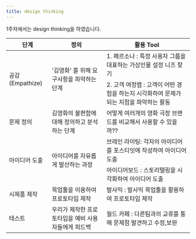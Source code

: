 ```yaml
---
title: design thinking
---
```

<p>
1주차에서는 design thinking을 하였습니다.
</p>

<table>
  <thead>
    <tr>
      <th>단계</th>
      <th>  정의  </th>
      <th>활용 Tool</th>
    </tr>
  </thead>
  <tbody>
    <tr>
      <td rowspan = "2">공감(Empathize)</td>
      <td rowspan = "2"> '김영화' 를 위해 요구사항을 파악하는 단계</td>
      <td> 1. 페르소나 : 특정 사용자 그룹을 대표하는 가상인물 설정 니즈 찾기  </td>
    </tr>
    <tr>
    <td>  2. 고객 여정맵 : 고객이 어떤 경험을 하는지 시각화하여 문제가 되는 지점을 파악하는 활동 </td>
    </tr>
    <tr>
      <td>문제 정의</td>
      <td> 김영화의 불편함에 대해 정의하고 분석하는 단계 </td>
      <td> 어떻게 여러개의 영화 극장 브랜드를 비교해서 사용할 수 있을까??
     </td>
    </tr>
    <tr>
      <td  rowspan = "2">아이디어 도출</td>
      <td rowspan = "2">아이디어를 자유롭게 발산하는 과정</td>
      <td> 브레인 라이팅: 각자의 아이디어를 포스티잇에 작성하여 아이디어 도출  </td>
    </tr>
    <tr>
    <td>아이디어보드 : 스토리텔링을 시각화하여 아이디어 도출</td>
    </tr>
    <tr>
      <td> 시제품 제작 </td>
      <td> 목업툴을 이용하여 프로토타입 제작 </td>
      <td> 발사믹 : 발사믹 목업툴을 활용하여 프로토타입 제작</td>
    </tr>
    <tr>
      <td>테스트</td>
      <td>우리가 제작한 프로토타입을 예비 사용자들에게 피드백</td>
      <td>월드 카페 : 다른팀과의 교류를 통해 문제점 발견하고 수정,보완</td>
    </tr>
  </tbody>
</table>
